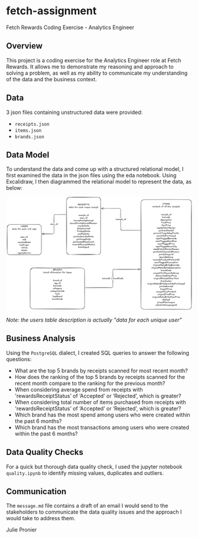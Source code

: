 # fetch-assignment
Fetch Rewards Coding Exercise - Analytics Engineer

## Overview
This project is a coding exercise for the Analytics Engineer role at Fetch Rewards.
It allows me to demonstrate my reasoning and approach to solving a problem, as well as my ability to 
communicate my understanding of the data and the business context.

## Data
3 json files containing unstructured data were provided:
- `receipts.json`
- `items.json`
- `brands.json`

## Data Model

To understand the data and come up with a structured relational model, I first examined the data in the json files using the eda notebook.
Using Excalidraw, I then diagrammed the relational model to represent the data, as below:

![Structured Data](assets/structured_data_diagram.png)

*Note: the users table description is actually "data for each unique user"*

## Business Analysis

Using the `PostgreSQL` dialect, I created SQL queries to answer the following questions:
- What are the top 5 brands by receipts scanned for most recent month?
- How does the ranking of the top 5 brands by receipts scanned for the recent month compare to the ranking for the previous month?
- When considering average spend from receipts with 'rewardsReceiptStatus’ of ‘Accepted’ or ‘Rejected’, which is greater?
- When considering total number of items purchased from receipts with 'rewardsReceiptStatus’ of ‘Accepted’ or ‘Rejected’, which is greater?
- Which brand has the most spend among users who were created within the past 6 months?
- Which brand has the most transactions among users who were created within the past 6 months?

## Data Quality Checks

For a quick but thorough data quality check, I used the jupyter notebook `quality.ipynb` to identify missing values, duplicates and outliers.

## Communication

The `message.md` file contains a draft of an email I would send to the stakeholders to communicate the data quality issues and the approach I would take to address them.


Julie Pronier
